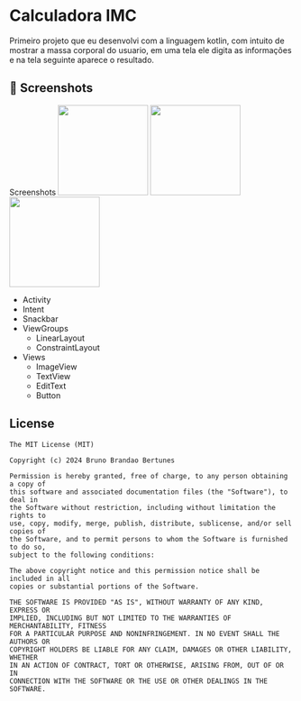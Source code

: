 # Calculadora IMC
Primeiro projeto que eu desenvolvi com a linguagem kotlin, com intuito de mostrar a massa corporal do usuario, em uma tela ele digita as informações e na tela seguinte aparece o resultado.

## :camera_flash: Screenshots
<!-- You can add more screenshots here if you like -->
Screenshots
<img src="https://github.com/bbruno10/CalculatorBMI/assets/168596770/28f24651-a855-4830-a772-8821b09df1da" width=160/> <img src="https://github.com/bbruno10/CalculatorBMI/assets/168596770/c6f4b8c6-8091-4cc3-8f35-886bfb2c559e" width=160/> <img src="https://github.com/bbruno10/CalculatorBMI/assets/168596770/ac307449-3bfe-4e49-812d-47cfb24856d3" width=160/>

- Activity
- Intent
- Snackbar
- ViewGroups
  - LinearLayout
  - ConstraintLayout
- Views
  - ImageView
  - TextView
  - EditText
  - Button


## License
```
The MIT License (MIT)

Copyright (c) 2024 Bruno Brandao Bertunes

Permission is hereby granted, free of charge, to any person obtaining a copy of
this software and associated documentation files (the "Software"), to deal in
the Software without restriction, including without limitation the rights to
use, copy, modify, merge, publish, distribute, sublicense, and/or sell copies of
the Software, and to permit persons to whom the Software is furnished to do so,
subject to the following conditions:

The above copyright notice and this permission notice shall be included in all
copies or substantial portions of the Software.

THE SOFTWARE IS PROVIDED "AS IS", WITHOUT WARRANTY OF ANY KIND, EXPRESS OR
IMPLIED, INCLUDING BUT NOT LIMITED TO THE WARRANTIES OF MERCHANTABILITY, FITNESS
FOR A PARTICULAR PURPOSE AND NONINFRINGEMENT. IN NO EVENT SHALL THE AUTHORS OR
COPYRIGHT HOLDERS BE LIABLE FOR ANY CLAIM, DAMAGES OR OTHER LIABILITY, WHETHER
IN AN ACTION OF CONTRACT, TORT OR OTHERWISE, ARISING FROM, OUT OF OR IN
CONNECTION WITH THE SOFTWARE OR THE USE OR OTHER DEALINGS IN THE SOFTWARE.
